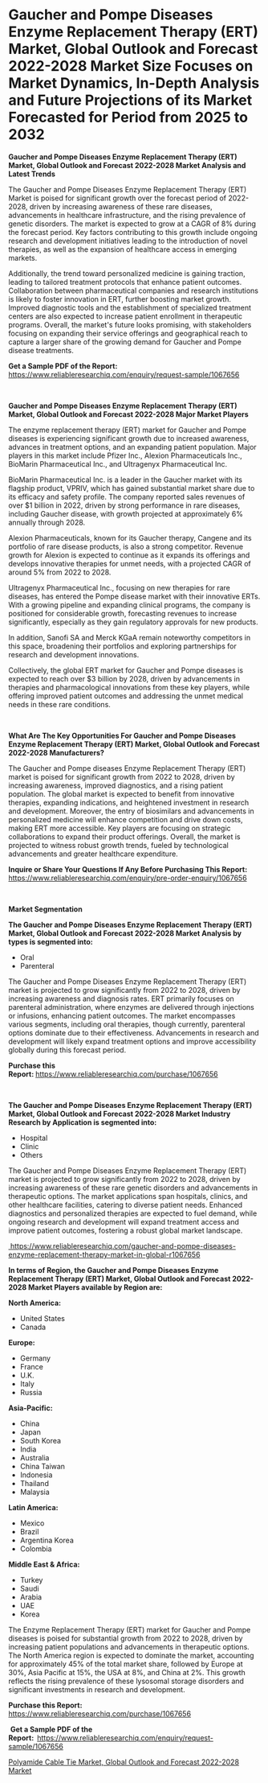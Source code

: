 <p><h1>Gaucher and Pompe Diseases Enzyme Replacement Therapy (ERT) Market, Global Outlook and Forecast 2022-2028 Market Size Focuses on Market Dynamics, In-Depth Analysis and Future Projections of its Market Forecasted for Period from 2025 to 2032</h1></p><p><strong>Gaucher and Pompe Diseases Enzyme Replacement Therapy (ERT) Market, Global Outlook and Forecast 2022-2028 Market Analysis and Latest Trends</strong></p>
<p><p>The Gaucher and Pompe Diseases Enzyme Replacement Therapy (ERT) Market is poised for significant growth over the forecast period of 2022-2028, driven by increasing awareness of these rare diseases, advancements in healthcare infrastructure, and the rising prevalence of genetic disorders. The market is expected to grow at a CAGR of 8% during the forecast period. Key factors contributing to this growth include ongoing research and development initiatives leading to the introduction of novel therapies, as well as the expansion of healthcare access in emerging markets.</p><p>Additionally, the trend toward personalized medicine is gaining traction, leading to tailored treatment protocols that enhance patient outcomes. Collaboration between pharmaceutical companies and research institutions is likely to foster innovation in ERT, further boosting market growth. Improved diagnostic tools and the establishment of specialized treatment centers are also expected to increase patient enrollment in therapeutic programs. Overall, the market's future looks promising, with stakeholders focusing on expanding their service offerings and geographical reach to capture a larger share of the growing demand for Gaucher and Pompe disease treatments.</p></p>
<p><strong>Get a Sample PDF of the Report:&nbsp;</strong> <a href="https://www.reliableresearchiq.com/enquiry/request-sample/1067656?utm_campaign=3323&utm_medium=2&utm_source=Github&utm_content=ia&utm_term=21032025&utm_id=gaucher-and-pompe-diseases-enzyme-replacement-therapy-ert-market-global-outlook-and-forecast-2022-2028">https://www.reliableresearchiq.com/enquiry/request-sample/1067656</a></p>
<p>&nbsp;</p>
<p><strong>Gaucher and Pompe Diseases Enzyme Replacement Therapy (ERT) Market, Global Outlook and Forecast 2022-2028 Major Market Players</strong></p>
<p><p>The enzyme replacement therapy (ERT) market for Gaucher and Pompe diseases is experiencing significant growth due to increased awareness, advances in treatment options, and an expanding patient population. Major players in this market include Pfizer Inc., Alexion Pharmaceuticals Inc., BioMarin Pharmaceutical Inc., and Ultragenyx Pharmaceutical Inc.</p><p>BioMarin Pharmaceutical Inc. is a leader in the Gaucher market with its flagship product, VPRIV, which has gained substantial market share due to its efficacy and safety profile. The company reported sales revenues of over $1 billion in 2022, driven by strong performance in rare diseases, including Gaucher disease, with growth projected at approximately 6% annually through 2028.</p><p>Alexion Pharmaceuticals, known for its Gaucher therapy, Cangene and its portfolio of rare disease products, is also a strong competitor. Revenue growth for Alexion is expected to continue as it expands its offerings and develops innovative therapies for unmet needs, with a projected CAGR of around 5% from 2022 to 2028.</p><p>Ultragenyx Pharmaceutical Inc., focusing on new therapies for rare diseases, has entered the Pompe disease market with their innovative ERTs. With a growing pipeline and expanding clinical programs, the company is positioned for considerable growth, forecasting revenues to increase significantly, especially as they gain regulatory approvals for new products.</p><p>In addition, Sanofi SA and Merck KGaA remain noteworthy competitors in this space, broadening their portfolios and exploring partnerships for research and development innovations.</p><p>Collectively, the global ERT market for Gaucher and Pompe diseases is expected to reach over $3 billion by 2028, driven by advancements in therapies and pharmacological innovations from these key players, while offering improved patient outcomes and addressing the unmet medical needs in these rare conditions.</p></p>
<p>&nbsp;</p>
<p><strong>What Are The Key Opportunities For Gaucher and Pompe Diseases Enzyme Replacement Therapy (ERT) Market, Global Outlook and Forecast 2022-2028 Manufacturers?</strong></p>
<p><p>The Gaucher and Pompe diseases Enzyme Replacement Therapy (ERT) market is poised for significant growth from 2022 to 2028, driven by increasing awareness, improved diagnostics, and a rising patient population. The global market is expected to benefit from innovative therapies, expanding indications, and heightened investment in research and development. Moreover, the entry of biosimilars and advancements in personalized medicine will enhance competition and drive down costs, making ERT more accessible. Key players are focusing on strategic collaborations to expand their product offerings. Overall, the market is projected to witness robust growth trends, fueled by technological advancements and greater healthcare expenditure.</p></p>
<p><strong>Inquire or Share Your Questions If Any Before Purchasing This Report:</strong> <a href="https://www.reliableresearchiq.com/enquiry/pre-order-enquiry/1067656?utm_campaign=3323&utm_medium=2&utm_source=Github&utm_content=ia&utm_term=21032025&utm_id=gaucher-and-pompe-diseases-enzyme-replacement-therapy-ert-market-global-outlook-and-forecast-2022-2028">https://www.reliableresearchiq.com/enquiry/pre-order-enquiry/1067656</a></p>
<p>&nbsp;</p>
<p><strong>Market Segmentation</strong></p>
<p><strong>The Gaucher and Pompe Diseases Enzyme Replacement Therapy (ERT) Market, Global Outlook and Forecast 2022-2028 Market Analysis by types is segmented into:</strong></p>
<p><ul><li>Oral</li><li>Parenteral</li></ul></p>
<p><p>The Gaucher and Pompe Diseases Enzyme Replacement Therapy (ERT) market is projected to grow significantly from 2022 to 2028, driven by increasing awareness and diagnosis rates. ERT primarily focuses on parenteral administration, where enzymes are delivered through injections or infusions, enhancing patient outcomes. The market encompasses various segments, including oral therapies, though currently, parenteral options dominate due to their effectiveness. Advancements in research and development will likely expand treatment options and improve accessibility globally during this forecast period.</p></p>
<p><strong>Purchase this Report:&nbsp;</strong><a href="https://www.reliableresearchiq.com/purchase/1067656?utm_campaign=3323&utm_medium=2&utm_source=Github&utm_content=ia&utm_term=21032025&utm_id=gaucher-and-pompe-diseases-enzyme-replacement-therapy-ert-market-global-outlook-and-forecast-2022-2028">https://www.reliableresearchiq.com/purchase/1067656</a></p>
<p>&nbsp;</p>
<p><strong>The Gaucher and Pompe Diseases Enzyme Replacement Therapy (ERT) Market, Global Outlook and Forecast 2022-2028 Market Industry Research by Application is segmented into:</strong></p>
<p><ul><li>Hospital</li><li>Clinic</li><li>Others</li></ul></p>
<p><p>The Gaucher and Pompe Diseases Enzyme Replacement Therapy (ERT) market is projected to grow significantly from 2022 to 2028, driven by increasing awareness of these rare genetic disorders and advancements in therapeutic options. The market applications span hospitals, clinics, and other healthcare facilities, catering to diverse patient needs. Enhanced diagnostics and personalized therapies are expected to fuel demand, while ongoing research and development will expand treatment access and improve patient outcomes, fostering a robust global market landscape.</p></p>
<p><a href="https://www.reliableresearchiq.com/gaucher-and-pompe-diseases-enzyme-replacement-therapy-market-in-global-r1067656?utm_campaign=3323&utm_medium=2&utm_source=Github&utm_content=ia&utm_term=21032025&utm_id=gaucher-and-pompe-diseases-enzyme-replacement-therapy-ert-market-global-outlook-and-forecast-2022-2028">&nbsp;https://www.reliableresearchiq.com/gaucher-and-pompe-diseases-enzyme-replacement-therapy-market-in-global-r1067656</a></p>
<p><strong>In terms of Region, the Gaucher and Pompe Diseases Enzyme Replacement Therapy (ERT) Market, Global Outlook and Forecast 2022-2028 Market Players available by Region are:</strong></p>
<p>
    <p> <strong> North America: </strong>
        <ul>
            <li>United States</li>
            <li>Canada</li>
        </ul>
        </p> 
    <p> <strong> Europe: </strong>
        <ul>
            <li>Germany</li>
            <li>France</li>
            <li>U.K.</li>
            <li>Italy</li>
            <li>Russia</li>
        </ul>
        </p> 
    <p> <strong> Asia-Pacific: </strong>
        <ul>
            <li>China</li>
            <li>Japan</li>
            <li>South Korea</li>
            <li>India</li>
            <li>Australia</li>
            <li>China Taiwan</li>
            <li>Indonesia</li>
            <li>Thailand</li>
            <li>Malaysia</li>
        </ul>
        </p> 
    <p> <strong> Latin America: </strong>
        <ul>
            <li>Mexico</li>
            <li>Brazil</li>
            <li>Argentina Korea</li>
            <li>Colombia</li>
        </ul>
        </p> 
    <p> <strong> Middle East & Africa: </strong>
        <ul>
            <li>Turkey</li>
            <li>Saudi</li>
            <li>Arabia</li>
            <li>UAE</li>
            <li>Korea</li>
        </ul>
    </p>
    </p>
<p><p>The Enzyme Replacement Therapy (ERT) market for Gaucher and Pompe diseases is poised for substantial growth from 2022 to 2028, driven by increasing patient populations and advancements in therapeutic options. The North America region is expected to dominate the market, accounting for approximately 45% of the total market share, followed by Europe at 30%, Asia Pacific at 15%, the USA at 8%, and China at 2%. This growth reflects the rising prevalence of these lysosomal storage disorders and significant investments in research and development.</p></p>
<p><strong>Purchase this Report: </strong><a href="https://www.reliableresearchiq.com/purchase/1067656?utm_campaign=3323&utm_medium=2&utm_source=Github&utm_content=ia&utm_term=21032025&utm_id=gaucher-and-pompe-diseases-enzyme-replacement-therapy-ert-market-global-outlook-and-forecast-2022-2028">https://www.reliableresearchiq.com/purchase/1067656</a></p>
<p>&nbsp;<strong>Get a Sample PDF of the Report:&nbsp;&nbsp;</strong><a href="https://www.reliableresearchiq.com/enquiry/request-sample/1067656?utm_campaign=3323&utm_medium=2&utm_source=Github&utm_content=ia&utm_term=21032025&utm_id=gaucher-and-pompe-diseases-enzyme-replacement-therapy-ert-market-global-outlook-and-forecast-2022-2028">https://www.reliableresearchiq.com/enquiry/request-sample/1067656</a></p>
<p><strong></strong></p>
<p><p><a href="https://github.com/salodipura00/Market-Research-Report-List-1/blob/main/polyamide-cable-tie-market-global-outlook-and-forecast-2022-2028-market.md?utm_campaign=3323&utm_medium=2&utm_source=Github&utm_content=ia&utm_term=21032025&utm_id=gaucher-and-pompe-diseases-enzyme-replacement-therapy-ert-market-global-outlook-and-forecast-2022-2028">Polyamide Cable Tie Market, Global Outlook and Forecast 2022-2028 Market</a></p></p>